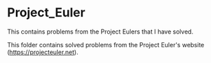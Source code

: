# Project_Euler
This contains problems from the Project Eulers that I have solved.

This folder contains solved problems from the Project Euler's website (https://projecteuler.net).
